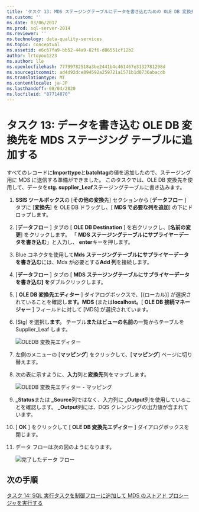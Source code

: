 ```yaml
---
title: 'タスク 13: MDS ステージングテーブルにデータを書き込むための OLE DB 変換先の追加 |Microsoft Docs'
ms.custom: ''
ms.date: 03/06/2017
ms.prod: sql-server-2014
ms.reviewer: ''
ms.technology: data-quality-services
ms.topic: conceptual
ms.assetid: e6c67fa9-bb52-44a9-82f6-d86551cf12b2
author: lrtoyou1223
ms.author: lle
ms.openlocfilehash: 77799782518a3be2441b4c461467e3132781298d
ms.sourcegitcommit: ad4d92dce894592a259721a1571b1d8736abacdb
ms.translationtype: MT
ms.contentlocale: ja-JP
ms.lasthandoff: 08/04/2020
ms.locfileid: "87714870"
---
```

# <a name="task-13-adding-ole-db-destination-to-write-data-to-mds-staging-table"></a>タスク 13: データを書き込む OLE DB 変換先を MDS ステージング テーブルに追加する
  すべてのレコードに**Importtype**と**batchtag**の値を追加したので、ステージング用に MDS に送信する準備ができました。 このタスクでは、OLE DB 変換先を使用して、データを**stg. supplier_Leaf**ステージングテーブルに書き込みます。  
  
1.  **SSIS ツールボックス**の [**その他の変換**先] セクションから [**データフロー** ] タブに [**変換先**] を OLE DB ドラッグし、[ **MDS で必要な列を追加**] の下にドロップします。  
  
2.  [**データフロー** ] タブの [ **OLE DB Destination** ] を右クリックし、[**名前の変更**] をクリックします。 「 **MDS ステージングテーブルにサプライヤーデータを書き込む**」と入力し、 **enter**キーを押します。  
  
3.  Blue コネクタを使用して**Mds ステージングテーブルにサプライヤーデータを書き込む**には、Mds が必要とする**Add 列**を接続します。  
  
4.  [**データフロー** ] タブの [ **MDS ステージングテーブルにサプライヤーデータを書き込む] を**ダブルクリックします。  
  
5.  [ **OLE DB 変換先エディター** ] ダイアログボックスで、[(ローカル)] が選択されていることを確認し**ます。MDS** (または**localhost。**[ **OLE DB 接続マネージャー** ] フィールドに対して [MDS] が選択されています。  
  
6.  [Stg] を選択し**ます。** テーブル**またはビューの名前**の一覧からテーブルを Supplier_Leaf します。  
  
     ![OLEDB 変換先エディター](../../2014/tutorials/media/et-addingoledbdestinationtowdtomdsst-01.jpg "OLEDB 変換先エディター")  
  
7.  左側のメニューの [**マッピング**] をクリックして、[**マッピング**] ページに切り替えます。  
  
8.  次の表に示すように、**入力**列と**変換先**列をマップします。  
  
     ![OLEDB 変換先エディター - マッピング](../../2014/tutorials/media/et-addingoledbdestinationtowdtomdsst-02.jpg "OLEDB 変換先エディター - マッピング")  
  
9. **_Status**または **_Source**列ではなく、入力列に **_Output**列を使用していることを確認します。 **_Output**列には、DQS クレンジングの出力値が含まれています。  
  
10. [ **OK** ] をクリックして [ **OLE DB 変換先エディター** ] ダイアログボックスを閉じます。  
  
11. データ フローは次の図のようになります。  
  
     ![完了したデータ フロー](../../2014/tutorials/media/et-addingoledbdestinationtowdtomdsst-03.jpg "完了したデータ フロー")  
  
## <a name="next-step"></a>次の手順  
 [タスク 14: SQL 実行タスクを制御フローに追加して MDS のストアド プロシージャを実行する](../../2014/tutorials/task-14-add-execute-to-control-flow-run-mds-stored-procedure.md)  
  
  
